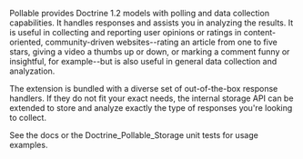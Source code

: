 Pollable provides Doctrine 1.2 models with polling and data collection capabilities. It handles responses and assists you in analyzing the results. It is useful in collecting and reporting user opinions or ratings in content-oriented, community-driven websites--rating an article from one to five stars, giving a video a thumbs up or down, or marking a comment funny or insightful, for example--but is also useful in general data collection and analyzation.

The extension is bundled with a diverse set of out-of-the-box response handlers. If they do not fit your exact needs, the internal storage API can be extended to store and analyze exactly the type of responses you're looking to collect.

See the docs or the Doctrine_Pollable_Storage unit tests for usage examples.